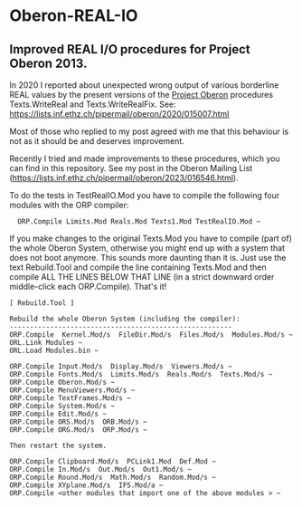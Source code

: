 # Oberon-REAL-IO
## Improved REAL I/O procedures for Project Oberon 2013.

In 2020 I reported about unexpected wrong output of various borderline REAL values by the present versions of the [Project Oberon](http://www.projectoberon.com/) procedures Texts.WriteReal and Texts.WriteRealFix. 
See: https://lists.inf.ethz.ch/pipermail/oberon/2020/015007.html 

Most of those who replied to my post agreed with me that this behaviour is not as it should be and deserves improvement.

Recently I tried and made improvements to these procedures, which you can find in this repository.
See my post in the Oberon Mailing List (https://lists.inf.ethz.ch/pipermail/oberon/2023/016546.html).

To do the tests in TestRealIO.Mod you have to compile the following four modules with the ORP compiler:
```
  ORP.Compile Limits.Mod Reals.Mod Texts1.Mod TestRealIO.Mod ~
```
If you make changes to the original Texts.Mod you have to compile (part of) the whole Oberon System, 
otherwise you might end up with a system that does not boot anymore. This sounds more daunting than it is.
Just use the text Rebuild.Tool and compile the line containing Texts.Mod and then
compile ALL THE LINES BELOW THAT LINE (in a strict downward order middle-click each ORP.Compile). That's it!

```
[ Rebuild.Tool ]

Rebuild the whole Oberon System (including the compiler):
-------------------------------------------------------
ORP.Compile  Kernel.Mod/s  FileDir.Mod/s  Files.Mod/s  Modules.Mod/s ~
ORL.Link Modules ~
ORL.Load Modules.bin ~

ORP.Compile Input.Mod/s  Display.Mod/s  Viewers.Mod/s ~
ORP.Compile Fonts.Mod/s  Limits.Mod/s  Reals.Mod/s  Texts.Mod/s ~
ORP.Compile Oberon.Mod/s ~
ORP.Compile MenuViewers.Mod/s ~
ORP.Compile TextFrames.Mod/s ~
ORP.Compile System.Mod/s ~
ORP.Compile Edit.Mod/s ~
ORP.Compile ORS.Mod/s  ORB.Mod/s ~
ORP.Compile ORG.Mod/s  ORP.Mod/s ~

Then restart the system.

ORP.Compile Clipboard.Mod/s  PCLink1.Mod  Def.Mod ~
ORP.Compile In.Mod/s  Out.Mod/s  Out1.Mod/s ~
ORP.Compile Round.Mod/s  Math.Mod/s  Random.Mod/s ~
ORP.Compile XYplane.Mod/s  IFS.Mod/a ~
ORP.Compile <other modules that import one of the above modules > ~
```

